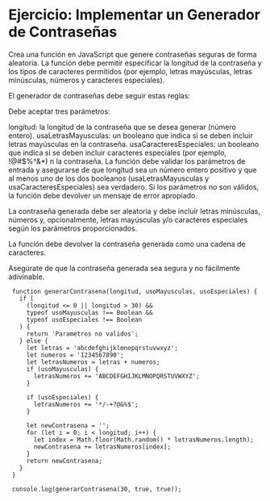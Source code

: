 # Ejercicio: Implementar un Generador de Contraseñas

Crea una función en JavaScript que genere contraseñas seguras de forma aleatoria.
La función debe permitir especificar la longitud de la contraseña y los tipos de caracteres
 permitidos (por ejemplo, letras mayúsculas, letras minúsculas, números y caracteres especiales).

El generador de contraseñas debe seguir estas reglas:

Debe aceptar tres parámetros:

longitud: la longitud de la contraseña que se desea generar (número entero).
usaLetrasMayusculas: un booleano que indica si se deben incluir letras mayúsculas en la contraseña.
usaCaracteresEspeciales: un booleano que indica si se deben incluir caracteres especiales (por ejemplo, !@#$%^&*)
n la contraseña.
La función debe validar los parámetros de entrada y asegurarse de que longitud sea un
número entero positivo y que al menos uno de los dos booleanos (usaLetrasMayusculas y usaCaracteresEspeciales)
sea verdadero. Si los parámetros no son válidos, la función debe devolver un mensaje de error apropiado.

La contraseña generada debe ser aleatoria y debe incluir letras minúsculas, números y, opcionalmente, letras mayúsculas y/o caracteres especiales según los parámetros proporcionados.

La función debe devolver la contraseña generada como una cadena de caracteres.

Asegúrate de que la contraseña generada sea segura y no fácilmente adivinable.

```
 function generarContrasena(longitud, usoMayusculas, usoEspeciales) {
   if (
     (longitud <= 0 || longitud > 30) &&
     typeof usoMayusculas !== Boolean &&
     typeof usoEspeciales !== Boolean
   ) {
     return 'Parametros no validos';
   } else {
     let letras = 'abcdefghijklmnopqrstuvwxyz';
     let numeros = '1234567890';
     let letrasNumeros = letras + numeros;
     if (usoMayusculas) {
       letrasNumeros += 'ABCDEFGHIJKLMNOPQRSTUVWXYZ';
     }
 
     if (usoEspeciales) {
       letrasNumeros += '*/-+?@&%$';
     }
 
     let newContrasena = '';
     for (let i = 0; i < longitud; i++) {
       let index = Math.floor(Math.random() * letrasNumeros.length);
       newContrasena += letrasNumeros[index];
     }
     return newContrasena;
   }
 }
 
 console.log(generarContrasena(30, true, true));



```
